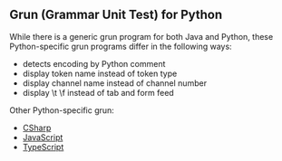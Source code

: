 ## Grun (Grammar Unit Test) for Python

While there is a generic grun program for both Java and Python, these Python-specific grun programs differ in the following ways:
- detects encoding by Python comment
- display token name instead of token type
- display channel name instead of channel number
- display \t \f instead of tab and form feed

Other Python-specific grun:
- [CSharp](https://github.com/RobEin/ANTLR4-parser-for-Python-3.8/blob/main/port_CSharp/grun4py.cs)
- [JavaScript](https://github.com/RobEin/ANTLR4-parser-for-Python-3.8/blob/main/port_JavaScript/grun4py.js)
- [TypeScript](https://github.com/RobEin/ANTLR4-parser-for-Python-3.8/blob/main/port_TypeScript/grun4py.ts)

